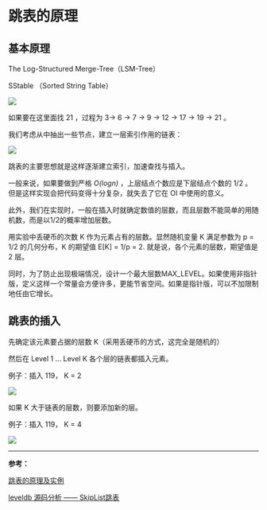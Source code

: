# 跳表的原理

## 基本原理

The Log-Structured Merge-Tree（LSM-Tree）

SStable （Sorted String Table）

![](H:\StudyNote\RocksDB\img\跳表01.png)

如果要在这里面找 21 ，过程为 3→ 6 → 7 → 9 → 12 → 17 → 19 → 21 。

我们考虑从中抽出一些节点，建立一层索引作用的链表：

![](H:\StudyNote\RocksDB\img\跳表02.png)

跳表的主要思想就是这样逐渐建立索引，加速查找与插入。

一般来说，如果要做到严格 *O(logn)* ，上层结点个数应是下层结点个数的 1/2 。但是这样实现会把代码变得十分复杂，就失去了它在 OI 中使用的意义。

此外，我们在实现时，一般在插入时就确定数值的层数，而且层数不能简单的用随机数，而是以1/2的概率增加层数。

用实验中丢硬币的次数 K 作为元素占有的层数。显然随机变量 K 满足参数为 p = 1/2 的几何分布，K 的期望值 E[K] = 1/p = 2. 就是说，各个元素的层数，期望值是 2 层。

同时，为了防止出现极端情况，设计一个最大层数MAX_LEVEL。如果使用非指针版，定义这样一个常量会方便许多，更能节省空间。如果是指针版，可以不加限制地任由它增长。

## 跳表的插入

先确定该元素要占据的层数 K（采用丢硬币的方式，这完全是随机的）

然后在 Level 1 ... Level K 各个层的链表都插入元素。

例子：插入 119， K = 2

![](H:\StudyNote\RocksDB\img\跳表03.jpg)

如果 K 大于链表的层数，则要添加新的层。

例子：插入 119， K = 4

![](H:\StudyNote\RocksDB\img\跳表04.jpg)

---

**参考：**

[跳表的原理及实例](https://www.cnblogs.com/lfri/p/9991925.html)

[leveldb 源码分析 —— SkipList跳表](https://blog.csdn.net/github_29614995/article/details/78403587)